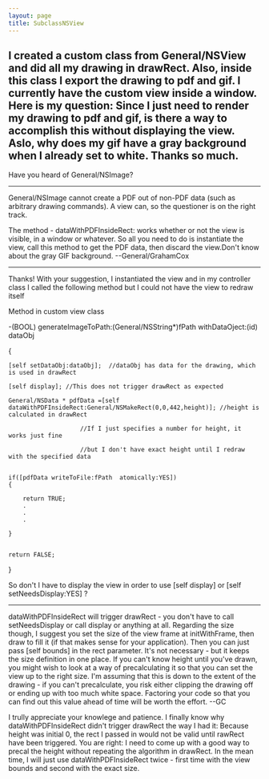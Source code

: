 ```yaml
---
layout: page
title: SubclassNSView
---
```


I created a custom class from General/NSView and did all my drawing in drawRect.  Also, inside this class I export the drawing to pdf and gif.  I currently have the custom view inside a window.  Here is my question:  Since I just need to render my drawing to pdf and gif, is there a way to accomplish this without displaying the view.  Aslo, why does my gif have a gray background when I already set to white.  Thanks so much.
----
Have you heard of General/NSImage?

----

General/NSImage cannot create a PDF out of non-PDF data (such as arbitrary drawing commands). A view can, so the questioner is on the right track.

The method - dataWithPDFInsideRect: works whether or not the view is visible, in a window or whatever. So all you need to do is instantiate the view, call this method to get the PDF data, then discard the view.Don't know about the gray GIF background. --General/GrahamCox

----

Thanks!  With your suggestion,  I instantiated the view and in my controller class I called the following method but I could not have the view to redraw itself 

Method in custom view class

-(BOOL) generateImageToPath:(General/NSString*)fPath withDataOject:(id) dataObj

{

	[self setDataObj:dataObj];	//dataObj has data for the drawing, which is used in drawRect 

	[self display];	//This does not trigger drawRect as expected

	General/NSData * pdfData =[self dataWithPDFInsideRect:General/NSMakeRect(0,0,442,height)]; //height is calculated in drawRect 

						//If I just specifies a number for height, it works just fine

						//but I don't have exact height until I redraw with the specified data


	if([pdfData writeToFile:fPath  atomically:YES])
	{

		return TRUE;
		.
		.
		.

	}


	return FALSE;	

}

So don't I have to display the view in order to use [self display] or [self setNeedsDisplay:YES] ?

----

dataWithPDFInsideRect will trigger drawRect - you don't have to call setNeedsDisplay or call display or anything at all. Regarding the size though, I suggest you set the size of the view frame at initWithFrame, then draw to fill it (if that makes sense for your application). Then you can just pass [self bounds] in the rect parameter. It's not necessary - but it keeps the size definition in one place. If you can't know height until you've drawn, you might wish to look at a way of precalculating it so that you can set the view up to the right size. I'm assuming that this is down to the extent of the drawing - if you can't precalculate, you risk either clipping the drawing off or ending up with too much white space. Factoring your code so that you can find out this value ahead of time will be worth the effort. --GC


I trully appreciate your knowlege and patience.  I finally know why dataWithPDFInsideRect didn't trigger drawRect the way I had it:  Because height was initial 0, the rect I passed in would not be valid until rawRect have been triggered.  You are right: I need to come up with a good way to precal the height without repeating the algorithm in drawRect.  In the mean time, I will just use dataWithPDFInsideRect twice - first time with the view bounds and second with the exact size.
